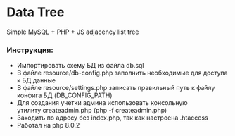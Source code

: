 # Data Tree
Simple MySQL + PHP + JS adjacency list tree
### Инструкция:
* Импортировать схему БД из файла db.sql
* В файле resource/db-config.php заполнить необходимые для доступа к БД данные
* В файле resource/settings.php записать правильный путь к файлу конфига БД (DB_CONFIG_PATH)
* Для создания учетки админа использовать консольную утилиту createadmin.php (php -f createadmin.php)
* Заходить по адресу без index.php, так как настроена .htaccess
* Работал на php 8.0.2
